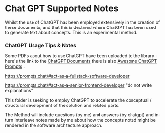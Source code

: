 # Chat GPT Supported Notes

Whilst the use of ChatGPT has been employed extensively in the creation of these documents; and that this is declared where ChatGPT has been used to generate text about concepts.  This is an experimental method.  

### ChatGPT Usage Tips & Notes
Some PDFs about how to use ChatGPT have been uploaded to the library -  here's the link to the [ChatGPT Documents](https://drive.google.com/drive/folders/1f6tfsPMiLmpgEQKc3Vr3xTV-Pmi3iMYB) there is also [Awesome ChatGPT Prompts](https://prompts.chat/) .

https://prompts.chat/#act-as-a-fullstack-software-developer

https://prompts.chat/#act-as-a-senior-frontend-developer  "do not write explanations"



This folder is seeking to employ ChatGPT to accelerate the conceptual / structural development of the solution and related parts.  

The Method will include questions (by me) and answers (by chatgpt) and in-turn interleave notes made by me about how the concepts noted might be rendered in the software architecture approach. 